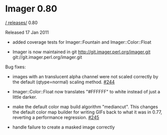 # Imager 0.80

[ / ](..) [releases/](./) 0.80

Released 17 Jan 2011

 - added coverage tests for Imager::Fountain and Imager::Color::Float

 - Imager is now maintained in git http://git.imager.perl.org/imager.git git://git.imager.perl.org/imager.git

Bug fixes:

 - images with an translucent alpha channel were not scaled correctly by the default (qtype=normal) scaling method. [#244](https://github.com/tonycoz/imager/issues/244)

 - Imager::Color::Float now translates "#FFFFFF" to white instead of just a little darker.

 - make the default color map build algorithm "mediancut". This changes the default color map builder for writing GIFs back to what it was in 0.77, reverting a performance regression. [#245](https://github.com/tonycoz/imager/issues/245)

 - handle failure to create a masked image correctly